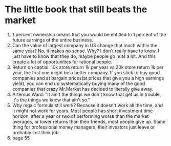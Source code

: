 # The little book that still beats the market

1. 1 percent ownership means that you would be entitled to 1 percent of the future earnings of the entire business. 
2. Can the value of largest company in US change that much within the same year? No, it makes no sense. Why? I don't really have to know, I just have to know that they do, maybe people go nuts a lot. And this create a lot of opportunities for rational people.
3. Return on captial: 10k store return 1k per year vs 20k store return 1k per year, the first one might be a better company. If you stick to buy good companies and at bargain prices(at prices that give you a high earnings yield), you can end up systematically buying many of the good companies that crazy Mr.Market has decided to literally give away. 
4. Artemus Ward: "It ain't the things we don't know that get us in trouble, it's the things we know that ain't so."
5. Why mgaic formula still work? Because it doesn't work all the time, and it might not work for years. Most people has short investment time horizon, after a year or two of performing worse than the market averages, or lower returns than their friends, most people give up. Same thing for professional money managers, their investors just leave or probably lost their job. 
6. page 55


